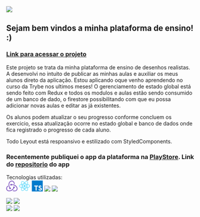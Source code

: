 <img src="https://user-images.githubusercontent.com/94801880/155900358-e86ee9b7-960d-4861-80fd-aa44d264d24e.png" width=300, align="center"/>


## Sejam bem vindos a minha plataforma de ensino! :)

### [Link para acessar o projeto](https://drawing-station-web.vercel.app/)

Este projeto se trata da minha plataforma de ensino de desenhos realistas.
A desenvolvi no intuito de publicar as minhas aulas e auxiliar os meus alunos direto da aplicação. Estou aplicando
oque venho aprendendo no curso da Trybe nos ultimos meses!
O gerenciamento de estado global está sendo feito com Redux e todos os modulos e aulas estão sendo consumido de um banco de dado, o firestore possibilitando com que eu possa adicionar novas aulas e editar as já existentes.

Os alunos podem atualizar o seu progresso conforme concluem os exercicio, essa atualização ocorre no estado global e banco de dados onde fica registrado o progresso de cada aluno.

Todo Leyout está respoansivo e estilizado com StyledComponents.

### Recentemente publiquei o app da plataforma na [PlayStore](https://play.google.com/store/apps/details?id=com.drawingstation). Link do [repositorio](https://github.com/brenooliveiranascimento/Drawing-station-Redux) do app

Tecnologias utilizadas:<br/>
<a href="https://www.javascript.com/"><img src="https://raw.githubusercontent.com/devicons/devicon/master/icons/redux/redux-original.svg" width=30 height=30></a>
<a href="https://www.javascript.com/"><img src="https://raw.githubusercontent.com/devicons/devicon/master/icons/react/react-original.svg" width=30 height=30></a>
<a href="https://www.reactnative.com/"><img src="https://raw.githubusercontent.com/devicons/devicon/master/icons/typescript/typescript-plain.svg" height=30 width=30></a>
<a href="https://styled-components.com/"><img src="https://user-images.githubusercontent.com/94801880/152538254-c2893779-4869-4474-9997-96ad488c6ae7.png" width=90></a>
  <a href="https://rnfirebase.io/"><img src="https://user-images.githubusercontent.com/94801880/152535515-3503ef54-50a0-4765-a057-6013f4aa8521.png" width=90></a>

<img src="https://user-images.githubusercontent.com/94801880/181121295-5ae30215-b7dd-4a39-894a-ca91898518be.png" width=800>
<img src="https://user-images.githubusercontent.com/94801880/184520042-b8879a97-d33a-4a9b-afa7-8c7139852af6.png" width=800>
<div>
<img src="https://user-images.githubusercontent.com/94801880/181121053-314cef2b-01ce-4889-a9c1-565e0c1e46f7.png" width=400>
<img src="https://user-images.githubusercontent.com/94801880/184520051-fc4038d7-7fd3-46a3-ae35-b0cc904cf0c0.png" width=400>
<div>
